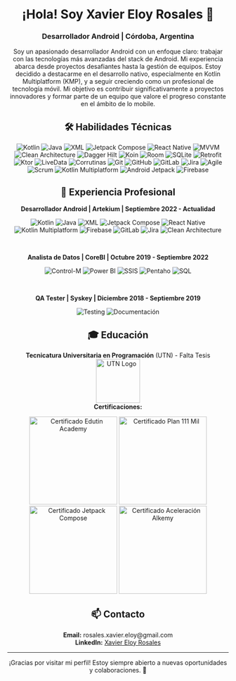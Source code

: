 <h1 align="center">¡Hola! Soy Xavier Eloy Rosales 👋</h1>
<h3 align="center">Desarrollador Android | Córdoba, Argentina</h3>

<p align="center">
  Soy un apasionado desarrollador Android con un enfoque claro: trabajar con las tecnologías más avanzadas del stack de Android. Mi experiencia abarca desde proyectos desafiantes hasta la gestión de equipos. Estoy decidido a destacarme en el desarrollo nativo, especialmente en Kotlin Multiplatform (KMP), y a seguir creciendo como un profesional de tecnología móvil. Mi objetivo es contribuir significativamente a proyectos innovadores y formar parte de un equipo que valore el progreso constante en el ámbito de lo mobile.
</p>

<h2 align="center">🛠️ Habilidades Técnicas</h2>
<p align="center">
  <img src="https://img.shields.io/badge/Kotlin-%230095D5.svg?style=for-the-badge&logo=kotlin&logoColor=white" alt="Kotlin"/>
  <img src="https://img.shields.io/badge/Java-%23ED8B00.svg?style=for-the-badge&logo=java&logoColor=white" alt="Java"/>
  <img src="https://img.shields.io/badge/XML-%23E34F26.svg?style=for-the-badge&logo=xml&logoColor=white" alt="XML"/>
  <img src="https://img.shields.io/badge/Jetpack%20Compose-%2300C853.svg?style=for-the-badge&logo=jetpack-compose&logoColor=white" alt="Jetpack Compose"/>
  <img src="https://img.shields.io/badge/React%20Native-%2361DAFB.svg?style=for-the-badge&logo=react&logoColor=white" alt="React Native"/>
  <img src="https://img.shields.io/badge/MVVM-%2300C853.svg?style=for-the-badge&logo=mvvm&logoColor=white" alt="MVVM"/>
  <img src="https://img.shields.io/badge/Clean%20Architecture-%2300C853.svg?style=for-the-badge&logo=clean-architecture&logoColor=white" alt="Clean Architecture"/>
  <img src="https://img.shields.io/badge/Dagger%20Hilt-%23A80030.svg?style=for-the-badge&logo=dagger&logoColor=white" alt="Dagger Hilt"/>
  <img src="https://img.shields.io/badge/Koin-%2300C853.svg?style=for-the-badge&logo=koin&logoColor=white" alt="Koin"/>
  <img src="https://img.shields.io/badge/Room-%23FF6F00.svg?style=for-the-badge&logo=room&logoColor=white" alt="Room"/>
  <img src="https://img.shields.io/badge/SQLite-%23003B57.svg?style=for-the-badge&logo=sqlite&logoColor=white" alt="SQLite"/>
  <img src="https://img.shields.io/badge/Retrofit-%2300C853.svg?style=for-the-badge&logo=retrofit&logoColor=white" alt="Retrofit"/>
  <img src="https://img.shields.io/badge/Ktor-%2300C853.svg?style=for-the-badge&logo=ktor&logoColor=white" alt="Ktor"/>
  <img src="https://img.shields.io/badge/LiveData-%2300C853.svg?style=for-the-badge&logo=livedata&logoColor=white" alt="LiveData"/>
  <img src="https://img.shields.io/badge/Corrutinas-%2300C853.svg?style=for-the-badge&logo=corrutinas&logoColor=white" alt="Corrutinas"/>
  <img src="https://img.shields.io/badge/Git-%23F05032.svg?style=for-the-badge&logo=git&logoColor=white" alt="Git"/>
  <img src="https://img.shields.io/badge/GitHub-%23181717.svg?style=for-the-badge&logo=github&logoColor=white" alt="GitHub"/>
  <img src="https://img.shields.io/badge/GitLab-%23FC6D26.svg?style=for-the-badge&logo=gitlab&logoColor=white" alt="GitLab"/>
  <img src="https://img.shields.io/badge/Jira-%230052CC.svg?style=for-the-badge&logo=jira&logoColor=white" alt="Jira"/>
  <img src="https://img.shields.io/badge/Agile-%2300C853.svg?style=for-the-badge&logo=agile&logoColor=white" alt="Agile"/>
  <img src="https://img.shields.io/badge/Scrum-%2300C853.svg?style=for-the-badge&logo=scrum&logoColor=white" alt="Scrum"/>
  <img src="https://img.shields.io/badge/Kotlin%20Multiplatform-%2300C853.svg?style=for-the-badge&logo=kotlin-multiplatform&logoColor=white" alt="Kotlin Multiplatform"/>
  <img src="https://img.shields.io/badge/Android%20Jetpack-%2300C853.svg?style=for-the-badge&logo=android-jetpack&logoColor=white" alt="Android Jetpack"/>
  <img src="https://img.shields.io/badge/Firebase-%23FFCA28.svg?style=for-the-badge&logo=firebase&logoColor=white" alt="Firebase"/>
</p>

<h2 align="center">💼 Experiencia Profesional</h2>
<p align="center">
  <strong>Desarrollador Android | Artekium | Septiembre 2022 - Actualidad</strong><br>
  <p align="center">
    <img src="https://img.shields.io/badge/Kotlin-%230095D5.svg?style=for-the-badge&logo=kotlin&logoColor=white" alt="Kotlin"/>
    <img src="https://img.shields.io/badge/Java-%23ED8B00.svg?style=for-the-badge&logo=java&logoColor=white" alt="Java"/>
    <img src="https://img.shields.io/badge/XML-%23E34F26.svg?style=for-the-badge&logo=xml&logoColor=white" alt="XML"/>
    <img src="https://img.shields.io/badge/Jetpack%20Compose-%2300C853.svg?style=for-the-badge&logo=jetpack-compose&logoColor=white" alt="Jetpack Compose"/>
    <img src="https://img.shields.io/badge/React%20Native-%2361DAFB.svg?style=for-the-badge&logo=react&logoColor=white" alt="React Native"/>
    <img src="https://img.shields.io/badge/Kotlin%20Multiplatform-%2300C853.svg?style=for-the-badge&logo=kotlin-multiplatform&logoColor=white" alt="Kotlin Multiplatform"/>
    <img src="https://img.shields.io/badge/Firebase-%23FFCA28.svg?style=for-the-badge&logo=firebase&logoColor=white" alt="Firebase"/>
    <img src="https://img.shields.io/badge/GitLab-%23FC6D26.svg?style=for-the-badge&logo=gitlab&logoColor=white" alt="GitLab"/>
    <img src="https://img.shields.io/badge/Jira-%230052CC.svg?style=for-the-badge&logo=jira&logoColor=white" alt="Jira"/>
    <img src="https://img.shields.io/badge/Clean%20Architecture-%2300C853.svg?style=for-the-badge&logo=clean-architecture&logoColor=white" alt="Clean Architecture"/>
</p>

  <br>

<p align="center">
  <strong>Analista de Datos | CoreBl | Octubre 2019 - Septiembre 2022</strong><br>
  <p align="center">
    <img src="https://img.shields.io/badge/Control--M-%230052CC.svg?style=for-the-badge&logo=control-m&logoColor=white" alt="Control-M"/>
    <img src="https://img.shields.io/badge/Power%20BI-%23F2C811.svg?style=for-the-badge&logo=power-bi&logoColor=white" alt="Power BI"/>
    <img src="https://img.shields.io/badge/SSIS-%2300C853.svg?style=for-the-badge&logo=ssis&logoColor=white" alt="SSIS"/>
    <img src="https://img.shields.io/badge/Pentaho-%2300C853.svg?style=for-the-badge&logo=pentaho&logoColor=white" alt="Pentaho"/>
    <img src="https://img.shields.io/badge/SQL-%23003B57.svg?style=for-the-badge&logo=sql&logoColor=white" alt="SQL"/>
  </p>
  <br>

<p align="center">
  <strong>QA Tester | Syskey | Diciembre 2018 - Septiembre 2019</strong><br>
  <p align="center">
    <img src="https://img.shields.io/badge/Testing-%2300C853.svg?style=for-the-badge&logo=testing&logoColor=white" alt="Testing"/>
    <img src="https://img.shields.io/badge/Documentación-%2300C853.svg?style=for-the-badge&logo=file&logoColor=white" alt="Documentación"/>
  </p>
</p>


<h2 align="center">🎓 Educación</h2>
<p align="center">
  <strong>Tecnicatura Universitaria en Programación</strong> (UTN) - Falta Tesis<br>
  <img src="https://s3.amazonaws.com/s3.timetoast.com/public/uploads/photos/12191589/240px-UTN_logo.jpg" alt="UTN Logo" width="100"/><br>
  <strong>Certificaciones:</strong><br>
  <p align="center">
<img src="https://drive.google.com/uc?export=view&id=1FG7QNqH1v6vD1Q9vGsn2nN96mlRAqfGg" alt="Certificado Edutin Academy" width="200"/>
    <img src="https://drive.google.com/uc?export=view&id=1MMzlkaOq9Juu52g__c1qqU0BpEsePLXH" alt="Certificado Plan 111 Mil" width="200"/>
    <img src="https://drive.google.com/uc?export=view&id=1v7t2V63HEx_MjlHzYe94_leAt397GiS1" alt="Certificado Jetpack Compose" width="200"/>
    <img src="https://drive.google.com/uc?export=view&id=1GjuG4t868f_4Gg-8km7W98uDB4Bx_gLM" alt="Certificado Aceleración Alkemy" width="200"/>
  </p>
</p>

<h2 align="center">📫 Contacto</h2>
<p align="center">
  <strong>Email:</strong> rosales.xavier.eloy@gmail.com<br>
  <strong>LinkedIn:</strong> <a href="https://www.linkedin.com/in/xavier-eloy-rosales">Xavier Eloy Rosales</a>
</p>

---

<p align="center">¡Gracias por visitar mi perfil! Estoy siempre abierto a nuevas oportunidades y colaboraciones. 🚀</p>
